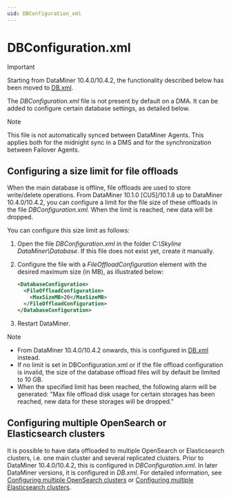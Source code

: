```yaml
---
uid: DBConfiguration_xml
---
```


# DBConfiguration.xml

> [!IMPORTANT]
> Starting from DataMiner 10.4.0/10.4.2<!-- RN 37446 -->, the functionality described below has been moved to [DB.xml](xref:DB_xml).

The *DBConfiguration.xml* file is not present by default on a DMA. It can be added to configure certain database settings, as detailed below.

> [!NOTE]
> This file is not automatically synced between DataMiner Agents. This applies both for the midnight sync in a DMS and for the synchronization between Failover Agents.

## Configuring a size limit for file offloads

When the main database is offline, file offloads are used to store write/delete operations. From DataMiner 10.1.0 [CU5]/10.1.8 up to DataMiner 10.4.0/10.4.2, you can configure a limit for the file size of these offloads in the file *DBConfiguration.xml*. When the limit is reached, new data will be dropped.

You can configure this size limit as follows:

1. Open the file *DBConfiguration.xml* in the folder *C:\\Skyline DataMiner\\Database*. If this file does not exist yet, create it manually.

1. Configure the file with a *FileOffloadConfiguration* element with the desired maximum size (in MB), as illustrated below:

    ```xml
    <DatabaseConfiguration>
      <FileOffloadConfiguration>
        <MaxSizeMB>20</MaxSizeMB>
      </FileOffloadConfiguration>
    </DatabaseConfiguration>
    ```

1. Restart DataMiner.

> [!NOTE]
>
> - From DataMiner 10.4.0/10.4.2 onwards, this is configured in [DB.xml](xref:DB_xml#configuring-a-size-limit-for-file-offloads) instead.
> - If no limit is set in DBConfiguration.xml or if the file offload configuration is invalid, the size of the database offload files will by default be limited to 10 GB.
> - When the specified limit has been reached, the following alarm will be generated: "Max file offload disk usage for certain storages has been reached, new data for these storages will be dropped."

## Configuring multiple OpenSearch or Elasticsearch clusters

It is possible to have data offloaded to multiple OpenSearch or Elasticsearch clusters, i.e. one main cluster and several replicated clusters. Prior to DataMiner 10.4.0/10.4.2, this is configured in *DBConfiguration.xml*. In later DataMiner versions, it is configured in *DB.xml*. For detailed information, see [Configuring multiple OpenSearch clusters](xref:Configuring_multiple_OpenSearch_clusters) or [Configuring multiple Elasticsearch clusters](xref:Configuring_multiple_Elasticsearch_clusters).
